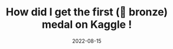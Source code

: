 ---
title: "How did I get the first (🥉 bronze) medal on Kaggle !"
date: 2022-08-15
categories: 
  - Summaries
tags: 
  - kaggle
  - natural language processing
header: 
  image: "/assets/images/rome.jpg"
---